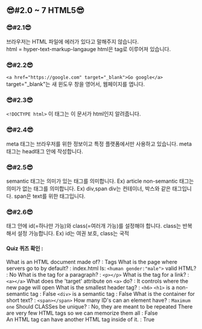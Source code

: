 ## 😎#2.0 ~ 7 HTML5😎

### 😎#2.1😎

브라우저는 HTML 파일에 에러가 있다고 말해주지 않습니다.  
html = hyper-text-markup-langauge
html은 tag로 이루어져 있습니다.

### 😎#2.2😎

`<a href="https://google.com" target="_blank">Go google</a>`
target="\_blank"는 새 윈도우 창을 영어서, 웹페이지를 엽니다.

### 😎#2.3😎

`<!DOCTYPE html>`
이 태그는 이 문서가 html인지 알려줍니다.

### 😎#2.4😎

meta 태그는 브라우저를 위한 정보이고 특정 플랫폼에서만 사용하고 있습니다.
meta 태그는 head태그 안에 작성합니다.

### 😎#2.5😎

semantic 태그는 의미가 있는 태그를 의미합니다. Ex) article
non-semantic 태그는 의미가 없는 태그를 의미합니다. Ex) div,span
div는 컨테이너, 박스와 같은 태그입니다. span은 text를 위한 태그입니다.

### 😎#2.6😎

태그 안에 id(=하나만 가능)와 class(=여러개 가능)를 설정해야 합니다.
class는 반복해서 설정 가능합니다. Ex) id는 여권 보호, class는 국적

#### Quiz 퀴즈 확인 :

What is an HTML document made of? : Tags
What is the page where servers go to by default? : index.html
Is: `<human gender:"male">` valid HTML? : No
What is the tag for a paragraph? : `<p></p>`
What is the tag for a link? : `<a></a>`
What does the 'target' attribute on `<a>` do? : It controls where the new page will open
What is the smallest header tag? : `<h6>`
`<h1>` is a non-semantic tag : False
`<div>` is a semantic tag : False
What is the container for short text? : `<span></span>`
How many ID's can an element have? : `Maximum one`
Should CLASSes be unique? : No, they are meant to be repeated
There are very few HTML tags so we can memorize them all : False  
An HTML tag can have another HTML tag inside of it. : True
